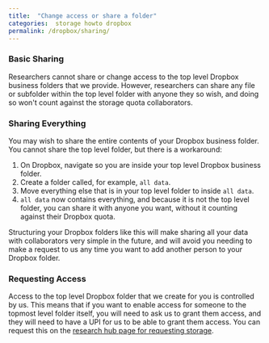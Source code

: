 ```yaml
---
title:  "Change access or share a folder"
categories:  storage howto dropbox
permalink: /dropbox/sharing/
---
```


### Basic Sharing
Researchers cannot share or change access to the top level Dropbox business folders that we provide. However, researchers can share any file or subfolder within the top level folder with anyone they so wish, and doing so won't count against the storage quota collaborators.

### Sharing Everything
You may wish to share the entire contents of your Dropbox business folder. You cannot share the top level folder, but there is a workaround:

1. On Dropbox, navigate so you are inside your top level Dropbox business folder.
2. Create a folder called, for example, `all data`.
3. Move everything else that is in your top level folder to inside `all data`.
4. `all data` now contains everything, and because it is not the top level folder, you can share it with anyone you want, without it counting against their Dropbox quota.

Structuring your Dropbox folders like this will make sharing all your data with collaborators very simple in the future, and will avoid you needing to make a request to us any time you want to add another person to your Dropbox folder.

### Requesting Access
Access to the top level Dropbox folder that we create for you is controlled by us. This means that if you want to enable access for someone to the topmost level folder itself, you will need to ask us to grant them access, and they will need to have a UPI for us to be able to grant them access. You can request this on the [research hub page for requesting storage](https://research-hub.auckland.ac.nz/#/requestStorage). 

